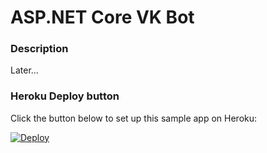 # ASP.NET Core VK Bot
### Description
Later...
### Heroku Deploy button

Click the button below to set up this sample app on Heroku:

[![Deploy](https://www.herokucdn.com/deploy/button.svg)](https://heroku.com/deploy?template=https://github.com/NikolaySavenko/student-helper-vk)
